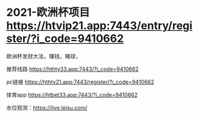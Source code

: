 # 2021-欧洲杯项目   https://htvip21.app:7443/entry/register/?i_code=9410662
欧洲杯发财大法，赚钱，赌球，

推荐线路        https://hthty33.app:7443/?i_code=9410662
      
pc链接     https://hthty21.app:7443/register/?i_code=9410662

体育app       https://htbet33.app:7443/?i_code=9410662


水位观测：https://live.leisu.com/

